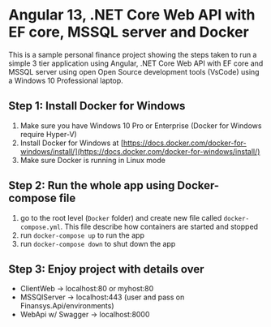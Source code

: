 # Angular 13, .NET Core Web API with EF core, MSSQL server and Docker

This is a sample personal finance project showing the steps taken to run a simple 3 tier application using Angular, .NET Core Web API with EF core and MSSQL server using open Open Source development tools (VsCode) using a Windows 10 Professional laptop. 

## Step 1: Install Docker for Windows
1. Make sure you have Windows 10 Pro or Enterprise (Docker for Windows require Hyper-V)
2. Install Docker for Windows at [https://docs.docker.com/docker-for-windows/install/](https://docs.docker.com/docker-for-windows/install/)
3. Make sure Docker is running in Linux mode

## Step 2: Run the whole app using Docker-compose file
1. go to the root level (`Docker` folder) and create new file called `docker-compose.yml`. This file describe how containers are started and stopped
2. run `docker-compose up` to run the app
3. run `docker-compose down` to shut down the app

## Step 3: Enjoy project with details over
- ClientWeb -> localhost:80 or myhost:80
- MSSQlServer -> localhost:443 (user and pass on Finansys.Api/environments)
- WebApi w/ Swagger -> localhost:8000

